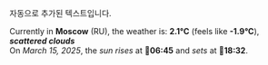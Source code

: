 
자동으로 추가된 텍스트입니다.

<!--START_SECTION:weather:moscow-->
Currently in **Moscow** (RU), the weather is: **2.1°C** (feels like **-1.9°C**), ***scattered clouds***<br/>
On *March 15, 2025*, the *sun rises* at 🌅**06:45** and *sets* at 🌇**18:32**.
<!--END_SECTION:weather-->
